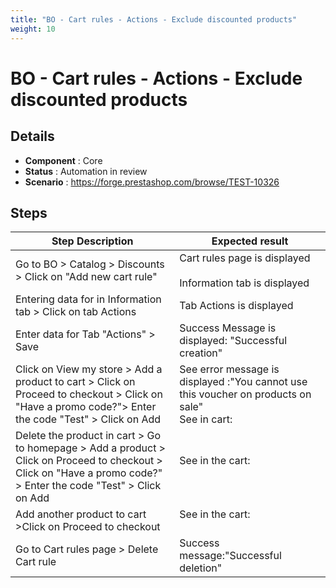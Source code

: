 ```yaml
---
title: "BO - Cart rules - Actions - Exclude discounted products"
weight: 10
---
```


# BO - Cart rules - Actions - Exclude discounted products
## Details
* **Component** : Core
* **Status** : Automation in review
* **Scenario** : https://forge.prestashop.com/browse/TEST-10326

## Steps
| Step Description | Expected result |
| ----- | ----- |
| Go to BO > Catalog > Discounts > Click on "Add new cart rule" | Cart rules page is displayed <br><br>Information tab is displayed |
| Entering data for in Information tab > Click on tab Actions | Tab Actions is displayed |
| Enter data for Tab "Actions" > Save | Success Message is displayed: "Successful creation" |
| Click on View my store > Add a product to cart > Click on Proceed to checkout > Click on "Have a promo code?"> Enter the code "Test" > Click on Add | See error message is displayed :"You cannot use this voucher on products on sale"<br>See in cart:<br>|1 item|€22.94|<br>|Shipping|Free|<br>|Total (tax incl.)|€22.94| |
| Delete the product in cart > Go to homepage > Add a product > Click on Proceed to checkout > Click on "Have a promo code?" > Enter the code "Test" > Click on Add | See in the cart:<br> <br>|1 item|€34.80|<br>|Discount(s)|- €17.40|<br>|Shipping|Free|<br>|Total (tax incl.)|€17.40|<br>|test cart rules|-€17.40| |
| Add another product to cart >Click on Proceed to checkout | See in the cart:<br> <br>|2 items|€57.74|<br>|Discount(s)|- €17.40|<br>|Shipping|Free|<br>|Total (tax incl.)|€40.34|<br>|Test|-€17.40| |
| Go to Cart rules page > Delete Cart rule | Success message:"Successful deletion" |

